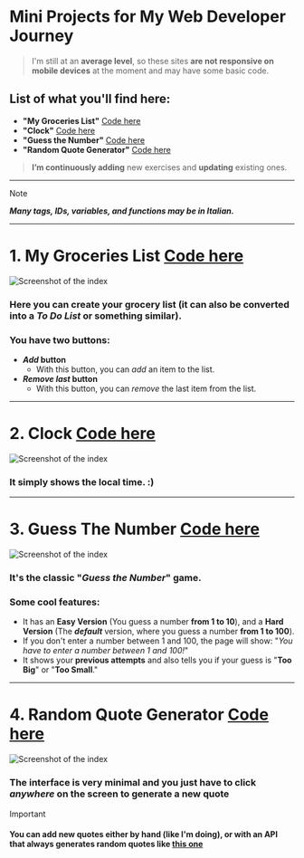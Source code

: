 # Mini Projects for My Web Developer Journey  
> I'm still at an **average level**, so these sites **are not responsive on mobile devices** at the moment and may have some basic code.

## List of what you'll find here:  
- **"My Groceries List"** [Code here](#1-My-Groceries-List-Code-here)
- **"Clock"** [Code here](#2-Clock-Code-here)
- **"Guess the Number"** [Code here](#3-Guess-The-Number-Code-here)
- **"Random Quote Generator"** [Code here](/RandomQuotes)

> **I’m continuously adding** new exercises and **updating** existing ones.  
---

> [!NOTE]  
> _**Many tags, IDs, variables, and functions may be in Italian.**_

---

# 1. My Groceries List [Code here](/MyGroceriesList)  
![Screenshot of the index](https://i.postimg.cc/dQTtt3Rc/list.png)  
### Here you can create your grocery list (it can also be converted into a _To Do List_ or something similar).  
### You have **two buttons**:  
- **_Add_ button**  
  - With this button, you can _add_ an item to the list.  
- **_Remove last_ button**  
  - With this button, you can _remove_ the last item from the list.  

---

# 2. Clock [Code here](/Clock)  
![Screenshot of the index](https://i.postimg.cc/XJH1yn9R/clock.png)  
### It simply shows the local time. :)

---

# 3. Guess The Number [Code here](/GuessTheNumber)  
![Screenshot of the index](https://i.postimg.cc/Wzs9KhTq/gtn.png)  
### It's the classic "_Guess the Number_" game.  
### Some cool features:  
- It has an **Easy Version** (You guess a number **from 1 to 10**), and a **Hard Version** (The **_default_** version, where you guess a number **from 1 to 100**).  
- If you don't enter a number between 1 and 100, the page will show: "_You have to enter a number between 1 and 100!_"  
- It shows your **previous attempts** and also tells you if your guess is "**Too Big**" or "**Too Small**."

---

# 4. Random Quote Generator [Code here](/RandomQuotes)
![Screenshot of the index](https://i.postimg.cc/5yM0MWRC/randomqoi.png)  
### The interface is very minimal and you just have to click _anywhere_ on the screen to generate a new quote
> [!IMPORTANT]
> #### You can add new quotes either by hand (like I'm doing), or with an API that always generates random quotes like [this one](https://api.quotable.io)
